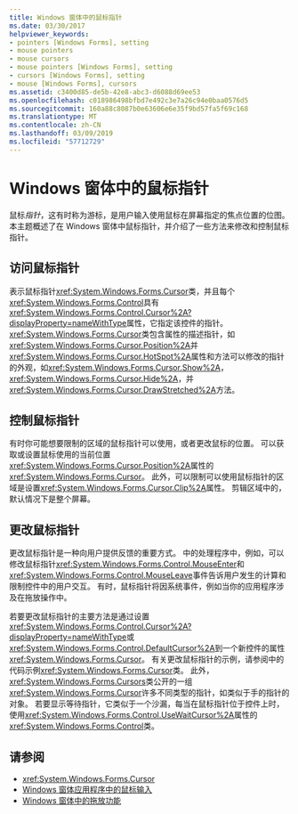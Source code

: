 ```yaml
---
title: Windows 窗体中的鼠标指针
ms.date: 03/30/2017
helpviewer_keywords:
- pointers [Windows Forms], setting
- mouse pointers
- mouse cursors
- mouse pointers [Windows Forms], setting
- cursors [Windows Forms], setting
- mouse [Windows Forms], cursors
ms.assetid: c3400d85-de5b-42e8-abc3-d6088d69ee53
ms.openlocfilehash: c018986498bfbd7e492c3e7a26c94e0baa0576d5
ms.sourcegitcommit: 160a88c8087b0e63606e6e35f9bd57fa5f69c168
ms.translationtype: MT
ms.contentlocale: zh-CN
ms.lasthandoff: 03/09/2019
ms.locfileid: "57712729"
---
```

# <a name="mouse-pointers-in-windows-forms"></a>Windows 窗体中的鼠标指针
鼠标*指针*，这有时称为游标，是用户输入使用鼠标在屏幕指定的焦点位置的位图。 本主题概述了在 Windows 窗体中鼠标指针，并介绍了一些方法来修改和控制鼠标指针。  
  
## <a name="accessing-the-mouse-pointer"></a>访问鼠标指针  
 表示鼠标指针<xref:System.Windows.Forms.Cursor>类，并且每个<xref:System.Windows.Forms.Control>具有<xref:System.Windows.Forms.Control.Cursor%2A?displayProperty=nameWithType>属性，它指定该控件的指针。 <xref:System.Windows.Forms.Cursor>类包含属性的描述指针，如<xref:System.Windows.Forms.Cursor.Position%2A>并<xref:System.Windows.Forms.Cursor.HotSpot%2A>属性和方法可以修改的指针的外观，如<xref:System.Windows.Forms.Cursor.Show%2A>， <xref:System.Windows.Forms.Cursor.Hide%2A>，并<xref:System.Windows.Forms.Cursor.DrawStretched%2A>方法。  
  
## <a name="controlling-the-mouse-pointer"></a>控制鼠标指针  
 有时你可能想要限制的区域的鼠标指针可以使用，或者更改鼠标的位置。 可以获取或设置鼠标使用的当前位置<xref:System.Windows.Forms.Cursor.Position%2A>属性的<xref:System.Windows.Forms.Cursor>。 此外，可以限制可以使用鼠标指针的区域是设置<xref:System.Windows.Forms.Cursor.Clip%2A>属性。 剪辑区域中的，默认情况下是整个屏幕。  
  
## <a name="changing-the-mouse-pointer"></a>更改鼠标指针  
 更改鼠标指针是一种向用户提供反馈的重要方式。 中的处理程序中，例如，可以修改鼠标指针<xref:System.Windows.Forms.Control.MouseEnter>和<xref:System.Windows.Forms.Control.MouseLeave>事件告诉用户发生的计算和限制控件中的用户交互。 有时，鼠标指针将因系统事件，例如当你的应用程序涉及在拖放操作中。  
  
 若要更改鼠标指针的主要方法是通过设置<xref:System.Windows.Forms.Control.Cursor%2A?displayProperty=nameWithType>或<xref:System.Windows.Forms.Control.DefaultCursor%2A>到一个新控件的属性<xref:System.Windows.Forms.Cursor>。 有关更改鼠标指针的示例，请参阅中的代码示例<xref:System.Windows.Forms.Cursor>类。 此外，<xref:System.Windows.Forms.Cursors>类公开的一组<xref:System.Windows.Forms.Cursor>许多不同类型的指针，如类似于手的指针的对象。 若要显示等待指针，它类似于一个沙漏，每当在鼠标指针位于控件上时，使用<xref:System.Windows.Forms.Control.UseWaitCursor%2A>属性的<xref:System.Windows.Forms.Control>类。  
  
## <a name="see-also"></a>请参阅
- <xref:System.Windows.Forms.Cursor>
- [Windows 窗体应用程序中的鼠标输入](mouse-input-in-a-windows-forms-application.md)
- [Windows 窗体中的拖放功能](drag-and-drop-functionality-in-windows-forms.md)

